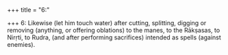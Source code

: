 +++
title = "6:"

+++
6: Likewise (let him touch water) after cutting, splitting, digging or removing (anything, or offering oblations) to the manes, to the Rākṣasas, to Nirṛti, to Rudra, (and after performing sacrifices) intended as spells (against enemies).
